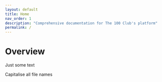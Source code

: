 ```yaml
---
layout: default
title: Home
nav_order: 1
description: "Comprehensive documentation for The 100 Club's platform"
permalink: /
---
```


# Overview

Just some text

Capitalise all file names
